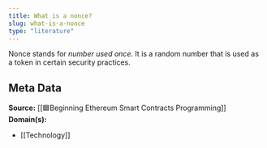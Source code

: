 ```yaml
---
title: What is a nonce?
slug: what-is-a-nonce
type: "literature"
---
```


Nonce stands for *number used once*. It is a random number that is used as a token in certain security practices.

## Meta Data

**Source:** [[🟦Beginning Ethereum Smart Contracts Programming]]
**Domain(s):**
- [[Technology]]